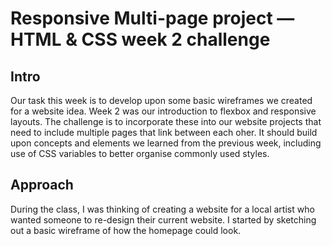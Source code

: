 # Responsive Multi-page project — HTML & CSS week 2 challenge

## Intro
Our task this week is to develop upon some basic wireframes we created for a website idea. 
Week 2 was our introduction to flexbox and responsive layouts. The challenge is to incorporate these into our website projects that need to include multiple pages that link between each oher.
It should build upon concepts and elements we learned from the previous week, including use of CSS variables to better organise commonly used styles.

## Approach
During the class, I was thinking of creating a website for a local artist who wanted someone to re-design their current website.
I started by sketching out a basic wireframe of how the homepage could look.
